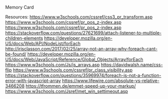 Memory Card

Resources:
https://www.w3schools.com/cssref/css3_pr_transform.asp
https://www.w3schools.com/cssref/pr_pos_z-index.asp
https://www.w3schools.com/cssref/pr_pos_z-index.asp
https://stackoverflow.com/questions/27621699/attach-listener-to-multiple-children-elements
https://developer.mozilla.org/en-US/docs/Web/API/NodeList/forEach
http://irisclasson.com/2017/02/25/array-not-an-array-why-foreach-cant-be-found/
https://developer.mozilla.org/en-US/docs/Web/JavaScript/Reference/Global_Objects/Array/forEach
https://www.w3schools.com/Js/js_arrays.asp
https://davidwalsh.name/css-flip
https://www.w3schools.com/cssref/pr_class_visibility.asp
https://stackoverflow.com/questions/35969974/foreach-is-not-a-function-error-with-javascript-array
https://www.lifewire.com/absolute-vs-relative-3466208
https://tfrommen.de/emmet-speed-up-your-markup/
https://www.w3schools.com/Jsref/met_win_settimeout.asp
